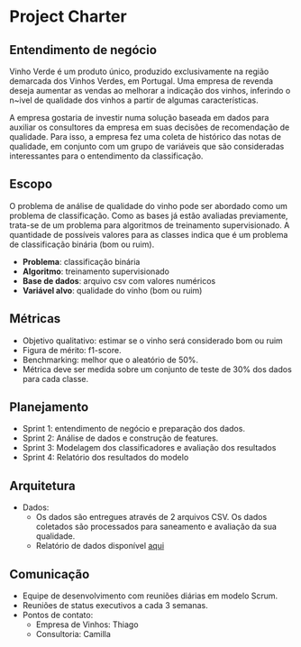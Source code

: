 # Project Charter

## Entendimento de negócio

Vinho Verde é um produto único, produzido exclusivamente na região demarcada dos Vinhos Verdes, em Portugal. Uma empresa de revenda deseja aumentar as vendas ao melhorar a indicação dos vinhos, inferindo o n~ivel de qualidade dos vinhos a partir de algumas características.

A empresa gostaria de investir numa solução baseada em dados para auxiliar os consultores da empresa em suas decisões de recomendação de qualidade. Para isso, a empresa fez uma coleta de histórico das notas de qualidade, em conjunto com um grupo de variáveis que são consideradas interessantes para o entendimento da classificação.

## Escopo

O problema de análise de qualidade do vinho pode ser abordado como um problema de classificação. Como as bases já estão avaliadas previamente, trata-se de um problema para algoritmos de treinamento supervisionado. A quantidade de possíveis valores para as classes indica que é um problema de classificação binária (bom ou ruim).

* **Problema**: classificação binária
* **Algoritmo**: treinamento supervisionado
* **Base de dados**: arquivo csv com valores numéricos
* **Variável alvo**: qualidade do vinho (bom ou ruim)

## Métricas
* Objetivo qualitativo: estimar se o vinho será considerado bom ou ruim
* Figura de mérito: f1-score.
* Benchmarking: melhor que o aleatório de 50%.
* Métrica deve ser medida sobre um conjunto de teste de 30% dos dados para cada classe.


## Planejamento
* Sprint 1: entendimento de negócio e preparação dos dados.
* Sprint 2: Análise de dados e construção de features.
* Sprint 3: Modelagem dos classificadores e avaliação dos resultados
* Sprint 4: Relatório dos resultados do modelo

## Arquitetura

* Dados:
  * Os dados são entregues através de 2 arquivos CSV. Os dados coletados são processados para saneamento e avaliação da sua qualidade.
  * Relatório de dados disponível [aqui](../DataReport/Report.md "Relatório de dados")

## Comunicação
* Equipe de desenvolvimento com reuniões diárias em modelo Scrum.
* Reuniões de status executivos a cada 3 semanas.
* Pontos de contato:
  * Empresa de Vinhos: Thiago
  * Consultoria: Camilla
